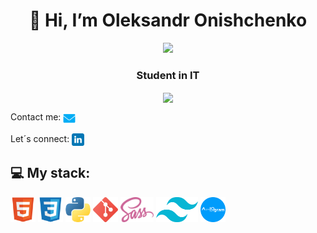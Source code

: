 <h1 align="center">👋 Hi, I’m Oleksandr Onishchenko</h1>
<div align="center">
  <img width="256px" src="https://media2.giphy.com/media/v1.Y2lkPTc5MGI3NjExNnVuNXA4bDE5aWY2cW43YnBoeGE1ODhodzZ3amNwZnV3NXZqd2htZiZlcD12MV9pbnRlcm5hbF9naWZfYnlfaWQmY3Q9Zw/78XCFBGOlS6keY1Bil/giphy.gif">
</div>

<h3 align="center">Student in IT</h3>

<div align="center">
  <a href="https://github.com/anuraghazra/convoychat">
  <img height=200 align="center" src="https://github-readme-stats.vercel.app/api/top-langs/?username=alxww55&layout=donut&theme=github_dark&card_width=320" />
  </a>
</div>

Contact me: <a href="mailto:alxww55@icloud.com"><img src="https://github.com/alxww55/alxww55/blob/main/static/img/message.png" height="20" align="center"/></a>

Let´s connect:
<a href="https://www.linkedin.com/in/oleksandr-onishchenko" target="blank"><img align="center" src="https://github.com/alxww55/alxww55/blob/main/static/img/linkedin.png" alt="https://www.linkedin.com/in/oleksandr-onishchenko" height="20" width="20" /></a>

## 💻 My stack:
<div align=left>
  <img height=40 margin-left=5 margin-right=5 src="https://github.com/alxww55/alxww55/blob/main/static/img/html5.png" />
  <img height=40 src="https://github.com/alxww55/alxww55/blob/main/static/img/css3.png" />
  <img height=40 src="https://github.com/alxww55/alxww55/blob/main/static/img/python.png" />
  <img height=40 src="https://github.com/alxww55/alxww55/blob/main/static/img/git.png" />
  <img height=40 src="https://github.com/alxww55/alxww55/blob/main/static/img/sass.png" />
  <img height=40 src="https://github.com/alxww55/alxww55/blob/main/static/img/tailwind.png" />
  <img height=40 src="https://github.com/alxww55/alxww55/blob/main/static/img/aiogram-logo.png" />
</div>
